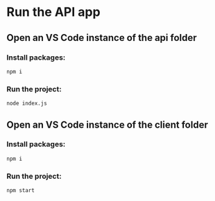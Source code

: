 # Run the API app

## Open an VS Code instance of the api folder

### Install packages:

    npm i

### Run the project:

    node index.js

## Open an VS Code instance of the client folder

### Install packages:

    npm i

### Run the project:

    npm start
